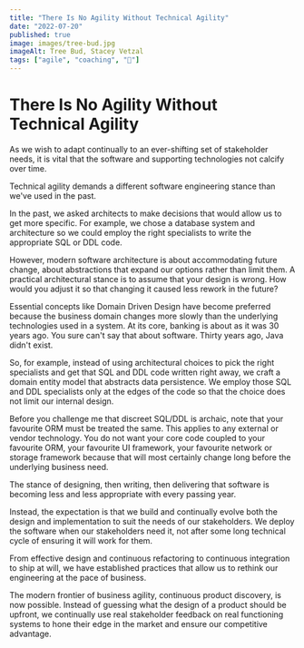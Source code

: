 ```yaml
---
title: "There Is No Agility Without Technical Agility"
date: "2022-07-20"
published: true
image: images/tree-bud.jpg
imageAlt: Tree Bud, Stacey Vetzal
tags: ["agile", "coaching", "🍓"]
---
```


# There Is No Agility Without Technical Agility

As we wish to adapt continually to an ever-shifting set of stakeholder needs, it is vital that the software and supporting technologies not calcify over time.

Technical agility demands a different software engineering stance than we've used in the past.

In the past, we asked architects to make decisions that would allow us to get more specific. For example, we chose a database system and architecture so we could employ the right specialists to write the appropriate SQL or DDL code.

However, modern software architecture is about accommodating future change, about abstractions that expand our options rather than limit them. A practical architectural stance is to assume that your design is wrong. How would you adjust it so that changing it caused less rework in the future?

Essential concepts like Domain Driven Design have become preferred because the business domain changes more slowly than the underlying technologies used in a system. At its core, banking is about as it was 30 years ago. You sure can't say that about software. Thirty years ago, Java didn't exist.

So, for example, instead of using architectural choices to pick the right specialists and get that SQL and DDL code written right away, we craft a domain entity model that abstracts data persistence. We employ those SQL and DDL specialists only at the edges of the code so that the choice does not limit our internal design.

Before you challenge me that discreet SQL/DDL is archaic, note that your favourite ORM must be treated the same. This applies to any external or vendor technology. You do not want your core code coupled to your favourite ORM, your favourite UI framework, your favourite network or storage framework because that will most certainly change long before the underlying business need.

The stance of designing, then writing, then delivering that software is becoming less and less appropriate with every passing year.

Instead, the expectation is that we build and continually evolve both the design and implementation to suit the needs of our stakeholders. We deploy the software when our stakeholders need it, not after some long technical cycle of ensuring it will work for them.

From effective design and continuous refactoring to continuous integration to ship at will, we have established practices that allow us to rethink our engineering at the pace of business.

The modern frontier of business agility, continuous product discovery, is now possible. Instead of guessing what the design of a product should be upfront, we continually use real stakeholder feedback on real functioning systems to hone their edge in the market and ensure our competitive advantage.
